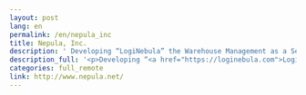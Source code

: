 ```yaml
---
layout: post
lang: en
permalink: /en/nepula_inc
title: Nepula, Inc.
description: ' Developing “LogiNebula” the Warehouse Management as a Service. We have over 100 customers in worldwide. '
description_full: '<p>Developing “<a href="https://loginebula.com">LogiNebula</a>” the Warehouse Management as a Service. We have over 100 customers in worldwide.</p>'
categories: full_remote
link: http://www.nepula.net/
---
```


